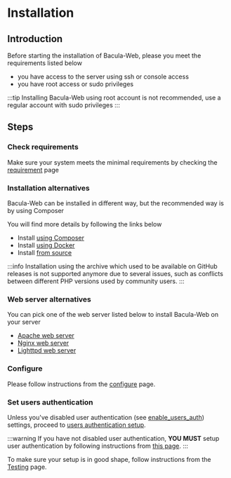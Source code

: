 # Installation

## Introduction

Before starting the installation of Bacula-Web, please you meet the requirements listed below

* you have access to the server using ssh or console access
* you have root access or sudo privileges

:::tip
Installing Bacula-Web using root account is not recommended, use a regular account with sudo privileges
:::

## Steps

### Check requirements

Make sure your system meets the minimal requirements by checking the [requirement](requirements.md) page

### Installation alternatives

Bacula-Web can be installed in different way, but the recommended way is by using Composer

You will find more details by following the links below

* Install [using Composer](composer-install.md)
* Install [using Docker](docker-install.md)
* Install [from source](source-install.md)

:::info
Installation using the archive which used to be available on GitHub releases is not supported anymore due to several issues, such as conflicts
between different PHP versions used by community users.
:::

### Web server alternatives

You can pick one of the web server listed below to install Bacula-Web on your server

* [Apache web server](web-server/apache.md)
* [Nginx web server](web-server/nginx.md)
* [Lighttpd web server](web-server/lighttpd.md)

### Configure

Please follow instructions from the [configure](configure.md) page.

### Set users authentication

Unless you've disabled user authentication (see [enable_users_auth](configure.md#enable_users_auth)) settings,  proceed to [users authentication setup](setup-user-auth.md).

:::warning
If you have not disabled user authentication, **YOU MUST** setup user authentication by following instructions from [this page](setup-user-auth).
:::

To make sure your setup is in good shape, follow instructions from the [Testing](test.md) page.
